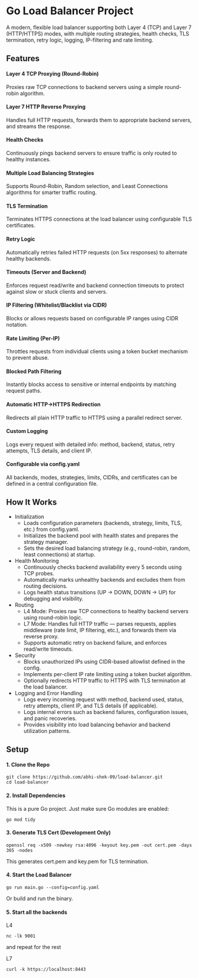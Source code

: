 # Go Load Balancer Project
A modern, flexible load balancer supporting both Layer 4 (TCP) and Layer 7 (HTTP/HTTPS) modes, with multiple routing strategies, health checks, TLS termination, retry logic, logging, IP-filtering and rate limiting.

## Features
#### Layer 4 TCP Proxying (Round-Robin)
Proxies raw TCP connections to backend servers using a simple round-robin algorithm.

#### Layer 7 HTTP Reverse Proxying
Handles full HTTP requests, forwards them to appropriate backend servers, and streams the response.

#### Health Checks
Continuously pings backend servers to ensure traffic is only routed to healthy instances.

#### Multiple Load Balancing Strategies
Supports Round-Robin, Random selection, and Least Connections algorithms for smarter traffic routing.

#### TLS Termination
Terminates HTTPS connections at the load balancer using configurable TLS certificates.

#### Retry Logic
Automatically retries failed HTTP requests (on 5xx responses) to alternate healthy backends.

#### Timeouts (Server and Backend)
Enforces request read/write and backend connection timeouts to protect against slow or stuck clients and servers.

#### IP Filtering (Whitelist/Blacklist via CIDR)
Blocks or allows requests based on configurable IP ranges using CIDR notation.

#### Rate Limiting (Per-IP)
Throttles requests from individual clients using a token bucket mechanism to prevent abuse.

#### Blocked Path Filtering
Instantly blocks access to sensitive or internal endpoints by matching request paths.

#### Automatic HTTP→HTTPS Redirection
Redirects all plain HTTP traffic to HTTPS using a parallel redirect server.

#### Custom Logging
Logs every request with detailed info: method, backend, status, retry attempts, TLS details, and client IP.

#### Configurable via config.yaml
All backends, modes, strategies, limits, CIDRs, and certificates can be defined in a central configuration file.



## How It Works
- Initialization
  - Loads configuration parameters (backends, strategy, limits, TLS, etc.) from config.yaml.
  - Initializes the backend pool with health states and prepares the strategy manager.
  - Sets the desired load balancing strategy (e.g., round-robin, random, least connections) at startup.
- Health Monitoring
  - Continuously checks backend availability every 5 seconds using TCP probes.
  - Automatically marks unhealthy backends and excludes them from routing decisions.
  - Logs health status transitions (UP → DOWN, DOWN → UP) for debugging and visibility.
- Routing
  - L4 Mode: Proxies raw TCP connections to healthy backend servers using round-robin logic.
  - L7 Mode: Handles full HTTP traffic — parses requests, applies middleware (rate limit, IP filtering, etc.), and forwards them via reverse proxy.
  - Supports automatic retry on backend failure, and enforces read/write timeouts.
- Security
  - Blocks unauthorized IPs using CIDR-based allowlist defined in the config.
  - Implements per-client IP rate limiting using a token bucket algorithm.
  - Optionally redirects HTTP traffic to HTTPS with TLS termination at the load balancer.
- Logging and Error Handling
  - Logs every incoming request with method, backend used, status, retry attempts, client IP, and TLS details (if applicable).
  - Logs internal errors such as backend failures, configuration issues, and panic recoveries.
  - Provides visibility into load balancing behavior and backend utilization patterns.

## Setup
#### 1. Clone the Repo
```
git clone https://github.com/abhi-shek-09/load-balancer.git
cd load-balancer
```
#### 2. Install Dependencies
This is a pure Go project. Just make sure Go modules are enabled:
```
go mod tidy
```
#### 3. Generate TLS Cert (Development Only)
```
openssl req -x509 -newkey rsa:4096 -keyout key.pem -out cert.pem -days 365 -nodes
```
This generates cert.pem and key.pem for TLS termination.

#### 4. Start the Load Balancer
``` 
go run main.go --config=config.yaml 
```
Or build and run the binary.

#### 5. Start all the backends

L4
```
nc -lk 9001
```
and repeat for the rest

L7
``` 
curl -k https://localhost:8443
```
